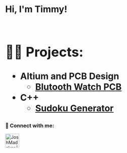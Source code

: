 <h1>Hi, I'm Timmy! <br/><a </h1>
<br/>
<h2>👨‍💻 Projects:</h2>

- <b> Altium and PCB Design </b>
  - [Blutooth Watch PCB](https://github.com/timmy-quinn/Bluetooth-Watch-PCB.git)
- <b> C++ </b>
  - [Sudoku Generator](https://github.com/timmy-quinn/Sudoku-generator.git) 

<h3> 🤳 Connect with me:</h3>


[<img align="left" alt="JoshMadakor | LinkedIn" width="44px" src="https://cdn.jsdelivr.net/npm/simple-icons@v3/icons/linkedin.svg" />][linkedin]



[linkedin]: https://linkedin.com/in/timmy-quinn-6945a1206

<!--
**joshmadakor1/joshmadakor1** is a ✨ _special_ ✨ repository because its `README.md` (this file) appears on your GitHub profile.

Here are some ideas to get you started:

- 🔭 I’m currently working on ...
- 🌱 I’m currently learning ...
- 👯 I’m looking to collaborate on ...
- 🤔 I’m looking for help with ...
- 💬 Ask me about ...
- 📫 How to reach me: ...
- 😄 Pronouns: ...
- ⚡ Fun fact: ...
-->
